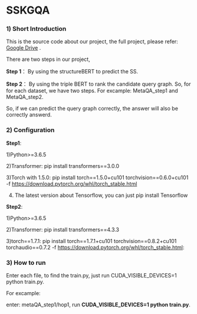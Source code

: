 # SSKGQA

### 1) Short Introduction

This is the source code about our project, the full project, please refer: [Google Drive](https://drive.google.com/drive/folders/1q5SznJ-8X_KpRcn5raP0Y2gszJGv9GP4?usp=sharing)
. 

There are two steps in our project,

**Step 1**： By using the structureBERT to predict the SS.

**Step 2**： By using the triple BERT to rank the candidate query graph. So, for for each dataset, we have two steps. For excample: MetaQA_step1 and MetaQA_step2.

So, if we can predict the query graph correctly, the answer will also be correctly answerd.

### 2) Configuration
**Step1**:

1)Python>=3.6.5

2)Transformer: pip install transformers==3.0.0

3)Torch with 1.5.0: pip install torch==1.5.0+cu101 torchvision==0.6.0+cu101 -f https://download.pytorch.org/whl/torch_stable.html


4) The latest version about Tensorflow, you can just pip install Tensorflow

**Step2**:

1)Python>=3.6.5

2)Transformer: pip install transformers==4.3.3

3)torch==1.7.1: pip install torch==1.7.1+cu101 torchvision==0.8.2+cu101 torchaudio==0.7.2 -f https://download.pytorch.org/whl/torch_stable.html: 

### 3) How to run

Enter each file, to find the train.py, just run  CUDA_VISIBLE_DEVICES=1 python train.py.

For excample:

enter: metaQA_step1/hop1,  run **CUDA_VISIBLE_DEVICES=1 python train.py**.
